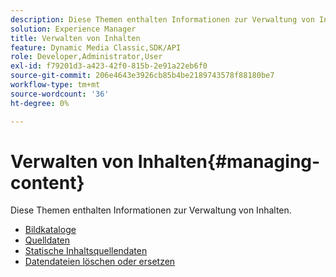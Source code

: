 ```yaml
---
description: Diese Themen enthalten Informationen zur Verwaltung von Inhalten.
solution: Experience Manager
title: Verwalten von Inhalten
feature: Dynamic Media Classic,SDK/API
role: Developer,Administrator,User
exl-id: f79201d3-a423-42f0-815b-2e91a22eb6f0
source-git-commit: 206e4643e3926cb85b4be2189743578f88180be7
workflow-type: tm+mt
source-wordcount: '36'
ht-degree: 0%

---
```


# Verwalten von Inhalten{#managing-content}

Diese Themen enthalten Informationen zur Verwaltung von Inhalten.

* [Bildkataloge](c-image-catalogs.md)
* [Quelldaten](r-source-data.md)
* [Statische Inhaltsquellendaten](c-static-content-source-data.md)
* [Datendateien löschen oder ersetzen](c-deleting-or-replacing-data-files.md)
